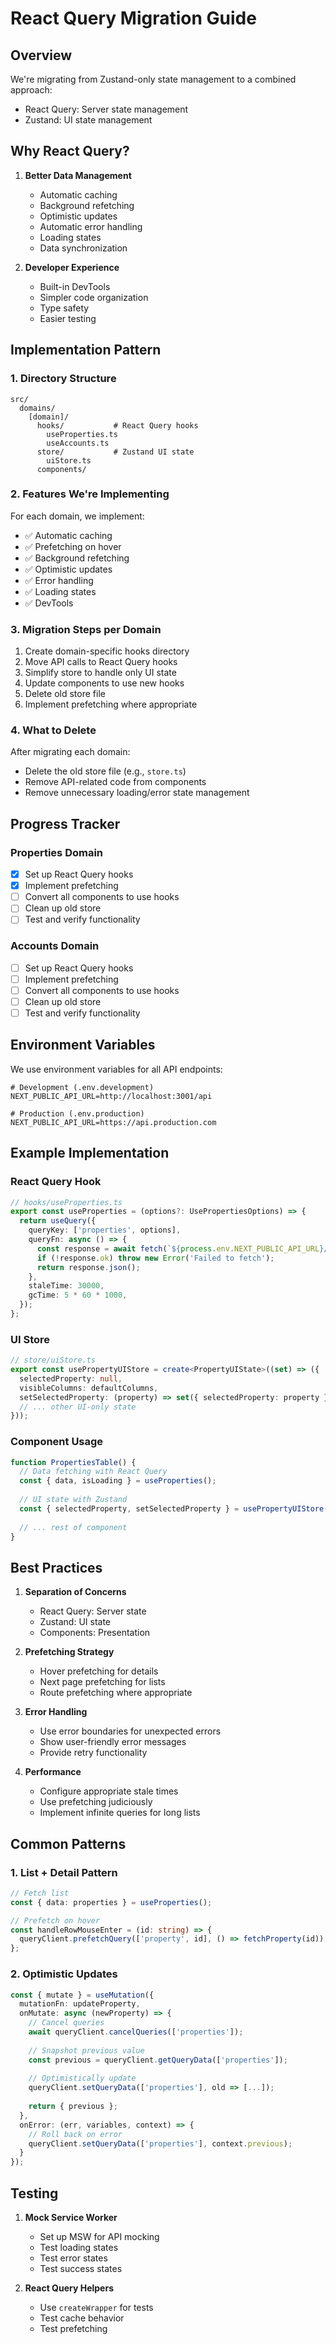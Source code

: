 # React Query Migration Guide

## Overview

We're migrating from Zustand-only state management to a combined approach:
- React Query: Server state management
- Zustand: UI state management

## Why React Query?

1. **Better Data Management**
   - Automatic caching
   - Background refetching
   - Optimistic updates
   - Automatic error handling
   - Loading states
   - Data synchronization

2. **Developer Experience**
   - Built-in DevTools
   - Simpler code organization
   - Type safety
   - Easier testing

## Implementation Pattern

### 1. Directory Structure
```
src/
  domains/
    [domain]/
      hooks/           # React Query hooks
        useProperties.ts
        useAccounts.ts
      store/           # Zustand UI state
        uiStore.ts
      components/
```

### 2. Features We're Implementing

For each domain, we implement:
- ✅ Automatic caching
- ✅ Prefetching on hover
- ✅ Background refetching
- ✅ Optimistic updates
- ✅ Error handling
- ✅ Loading states
- ✅ DevTools

### 3. Migration Steps per Domain

1. Create domain-specific hooks directory
2. Move API calls to React Query hooks
3. Simplify store to handle only UI state
4. Update components to use new hooks
5. Delete old store file
6. Implement prefetching where appropriate

### 4. What to Delete

After migrating each domain:
- Delete the old store file (e.g., `store.ts`)
- Remove API-related code from components
- Remove unnecessary loading/error state management

## Progress Tracker

### Properties Domain
- [x] Set up React Query hooks
- [x] Implement prefetching
- [ ] Convert all components to use hooks
- [ ] Clean up old store
- [ ] Test and verify functionality

### Accounts Domain
- [ ] Set up React Query hooks
- [ ] Implement prefetching
- [ ] Convert all components to use hooks
- [ ] Clean up old store
- [ ] Test and verify functionality

## Environment Variables

We use environment variables for all API endpoints:

```env
# Development (.env.development)
NEXT_PUBLIC_API_URL=http://localhost:3001/api

# Production (.env.production)
NEXT_PUBLIC_API_URL=https://api.production.com
```

## Example Implementation

### React Query Hook
```typescript
// hooks/useProperties.ts
export const useProperties = (options?: UsePropertiesOptions) => {
  return useQuery({
    queryKey: ['properties', options],
    queryFn: async () => {
      const response = await fetch(`${process.env.NEXT_PUBLIC_API_URL}/properties`);
      if (!response.ok) throw new Error('Failed to fetch');
      return response.json();
    },
    staleTime: 30000,
    gcTime: 5 * 60 * 1000,
  });
};
```

### UI Store
```typescript
// store/uiStore.ts
export const usePropertyUIStore = create<PropertyUIState>((set) => ({
  selectedProperty: null,
  visibleColumns: defaultColumns,
  setSelectedProperty: (property) => set({ selectedProperty: property }),
  // ... other UI-only state
}));
```

### Component Usage
```typescript
function PropertiesTable() {
  // Data fetching with React Query
  const { data, isLoading } = useProperties();
  
  // UI state with Zustand
  const { selectedProperty, setSelectedProperty } = usePropertyUIStore();
  
  // ... rest of component
}
```

## Best Practices

1. **Separation of Concerns**
   - React Query: Server state
   - Zustand: UI state
   - Components: Presentation

2. **Prefetching Strategy**
   - Hover prefetching for details
   - Next page prefetching for lists
   - Route prefetching where appropriate

3. **Error Handling**
   - Use error boundaries for unexpected errors
   - Show user-friendly error messages
   - Provide retry functionality

4. **Performance**
   - Configure appropriate stale times
   - Use prefetching judiciously
   - Implement infinite queries for long lists

## Common Patterns

### 1. List + Detail Pattern
```typescript
// Fetch list
const { data: properties } = useProperties();

// Prefetch on hover
const handleRowMouseEnter = (id: string) => {
  queryClient.prefetchQuery(['property', id], () => fetchProperty(id));
};
```

### 2. Optimistic Updates
```typescript
const { mutate } = useMutation({
  mutationFn: updateProperty,
  onMutate: async (newProperty) => {
    // Cancel queries
    await queryClient.cancelQueries(['properties']);
    
    // Snapshot previous value
    const previous = queryClient.getQueryData(['properties']);
    
    // Optimistically update
    queryClient.setQueryData(['properties'], old => [...]);
    
    return { previous };
  },
  onError: (err, variables, context) => {
    // Roll back on error
    queryClient.setQueryData(['properties'], context.previous);
  }
});
```

## Testing

1. **Mock Service Worker**
   - Set up MSW for API mocking
   - Test loading states
   - Test error states
   - Test success states

2. **React Query Helpers**
   - Use `createWrapper` for tests
   - Test cache behavior
   - Test prefetching
